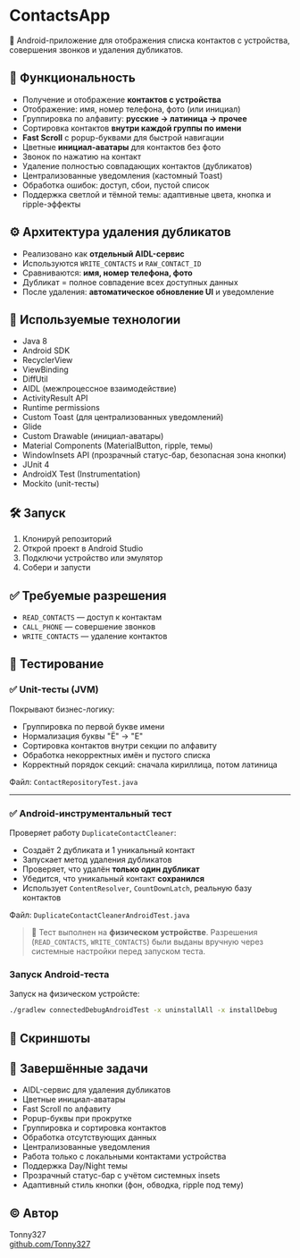 # ContactsApp

📱 Android-приложение для отображения списка контактов с устройства, совершения звонков и удаления дубликатов.

## 🧩 Функциональность

- Получение и отображение **контактов с устройства**
- Отображение: имя, номер телефона, фото (или инициал)
- Группировка по алфавиту: **русские → латиница → прочее**
- Сортировка контактов **внутри каждой группы по имени**
- **Fast Scroll** с popup-буквами для быстрой навигации
- Цветные **инициал-аватары** для контактов без фото
- Звонок по нажатию на контакт
- Удаление полностью совпадающих контактов (дубликатов)
- Централизованные уведомления (кастомный Toast)
- Обработка ошибок: доступ, сбои, пустой список
- Поддержка светлой и тёмной темы: адаптивные цвета, кнопка и ripple-эффекты

## ⚙️ Архитектура удаления дубликатов


- Реализовано как **отдельный AIDL-сервис**
- Используются `WRITE_CONTACTS` и `RAW_CONTACT_ID`
- Сравниваются: **имя, номер телефона, фото**
- Дубликат = полное совпадение всех доступных данных
- После удаления: **автоматическое обновление UI** и уведомление


## 📂 Используемые технологии

- Java 8
- Android SDK
- RecyclerView
- ViewBinding
- DiffUtil
- AIDL (межпроцессное взаимодействие)
- ActivityResult API
- Runtime permissions
- Custom Toast (для централизованных уведомлений)
- Glide
- Custom Drawable (инициал-аватары)
- Material Components (MaterialButton, ripple, темы)
- WindowInsets API (прозрачный статус-бар, безопасная зона кнопки)
- JUnit 4
- AndroidX Test (Instrumentation)
- Mockito (unit-тесты)

## 🛠 Запуск

1. Клонируй репозиторий
2. Открой проект в Android Studio
3. Подключи устройство или эмулятор
4. Собери и запусти

## ✅ Требуемые разрешения

- `READ_CONTACTS` — доступ к контактам
- `CALL_PHONE` — совершение звонков
- `WRITE_CONTACTS` — удаление контактов

## 🧪 Тестирование

### ✅ Unit-тесты (JVM)

Покрывают бизнес-логику:

- Группировка по первой букве имени
- Нормализация буквы "Ё" → "Е"
- Сортировка контактов внутри секции по алфавиту
- Обработка некорректных имён и пустого списка
- Корректный порядок секций: сначала кириллица, потом латиница

Файл: `ContactRepositoryTest.java`

---

### ✅ Android-инструментальный тест

Проверяет работу `DuplicateContactCleaner`:

- Создаёт 2 дубликата и 1 уникальный контакт
- Запускает метод удаления дубликатов
- Проверяет, что удалён **только один дубликат**
- Убедится, что уникальный контакт **сохранился**
- Использует `ContentResolver`, `CountDownLatch`, реальную базу контактов

Файл: `DuplicateContactCleanerAndroidTest.java`

> 📌 Тест выполнен на **физическом устройстве**. Разрешения (`READ_CONTACTS`, `WRITE_CONTACTS`) были выданы вручную через системные настройки перед запуском теста.

### Запуск Android-теста

Запуск на физическом устройсте:

```bash
./gradlew connectedDebugAndroidTest -x uninstallAll -x installDebug
```
## 📸 Скриншоты


## 🧾 Завершённые задачи

- AIDL-сервис для удаления дубликатов
- Цветные инициал-аватары
- Fast Scroll по алфавиту
- Popup-буквы при прокрутке
- Группировка и сортировка контактов
- Обработка отсутствующих данных
- Централизованные уведомления
- Работа только с локальными контактами устройства
- Поддержка Day/Night темы
- Прозрачный статус-бар с учётом системных insets
- Адаптивный стиль кнопки (фон, обводка, ripple под тему)


## © Автор

Tonny327  
[github.com/Tonny327](https://github.com/Tonny327)


